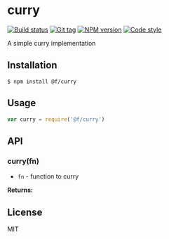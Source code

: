 
# curry

[![Build status][travis-image]][travis-url]
[![Git tag][git-image]][git-url]
[![NPM version][npm-image]][npm-url]
[![Code style][standard-image]][standard-url]

A simple curry implementation

## Installation

    $ npm install @f/curry

## Usage

```js
var curry = require('@f/curry')

```

## API

### curry(fn)

- `fn` - function to curry

**Returns:**

## License

MIT

[travis-image]: https://img.shields.io/travis/micro-js/curry.svg?style=flat-square
[travis-url]: https://travis-ci.org/micro-js/curry
[git-image]: https://img.shields.io/github/tag/micro-js/curry.svg?style=flat-square
[git-url]: https://github.com/micro-js/curry
[standard-image]: https://img.shields.io/badge/code%20style-standard-brightgreen.svg?style=flat-square
[standard-url]: https://github.com/feross/standard
[npm-image]: https://img.shields.io/npm/v/@f/curry.svg?style=flat-square
[npm-url]: https://npmjs.org/package/@f/curry
